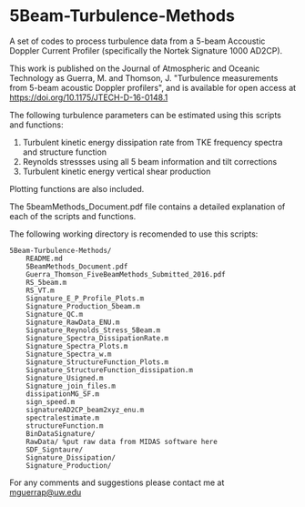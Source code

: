 # 5Beam-Turbulence-Methods

A set of codes to process turbulence data from a 5-beam Accoustic Doppler Current Profiler (specifically the Nortek Signature 1000 AD2CP).

This work is published on the Journal of Atmospheric and Oceanic Technology as Guerra, M. and Thomson, J. "Turbulence measurements from 5-beam acoustic Doppler profilers", and is available for open access at https://doi.org/10.1175/JTECH-D-16-0148.1 

The following turbulence parameters can be estimated using this scripts and functions:

1. Turbulent kinetic energy dissipation rate from TKE frequency spectra and structure function
2. Reynolds stressses using all 5 beam information and tilt corrections 
3. Turbulent kinetic energy vertical shear production 

Plotting functions are also included.

The 5beamMethods_Document.pdf file contains a detailed explanation of each of the scripts and functions.

The following working directory is recomended to use this scripts:

    5Beam-Turbulence-Methods/
    	README.md
    	5BeamMethods_Document.pdf
    	Guerra_Thomson_FiveBeamMethods_Submitted_2016.pdf
    	RS_5beam.m
    	RS_VT.m
    	Signature_E_P_Profile_Plots.m
    	Signature_Production_5beam.m
    	Signature_QC.m
    	Signature_RawData_ENU.m
    	Signature_Reynolds_Stress_5Beam.m
    	Signature_Spectra_DissipationRate.m
    	Signature_Spectra_Plots.m
    	Signature_Spectra_w.m
    	Signature_StructureFunction_Plots.m
    	Signature_StructureFunction_dissipation.m
    	Signature_Usigned.m
    	Signature_join_files.m
    	dissipationMG_SF.m
    	sign_speed.m
    	signatureAD2CP_beam2xyz_enu.m
    	spectralestimate.m
    	structureFunction.m
    	BinDataSignature/ 
    	RawData/ %put raw data from MIDAS software here
    	SDF_Signtaure/
    	Signature_Dissipation/
    	Signature_Production/




For any comments and suggestions please contact me at mguerrap@uw.edu
